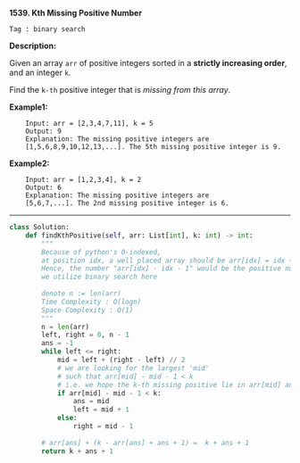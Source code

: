 **1539. Kth Missing Positive Number**

```Tag : binary search```

**Description:**

Given an array ```arr``` of positive integers sorted in a **strictly increasing order**, and an integer ```k```.

Find the ```k-th``` positive integer that is *missing from this array*.

**Example1:**

		Input: arr = [2,3,4,7,11], k = 5
		Output: 9
		Explanation: The missing positive integers are 		
		[1,5,6,8,9,10,12,13,...]. The 5th missing positive integer is 9.

**Example2:**

		Input: arr = [1,2,3,4], k = 2
		Output: 6
		Explanation: The missing positive integers are 		
		[5,6,7,...]. The 2nd missing positive integer is 6.

-----------

```python
class Solution:
    def findKthPositive(self, arr: List[int], k: int) -> int:
        """
        Because of python's 0-indexed, 
        at position idx, a well placed array should be arr[idx] = idx + 1
        Hence, the number "arr[idx] - idx - 1" would be the positive numbers missing before 
        we utilize binary search here
        
        denote n := len(arr)
        Time Complexity : O(logn)
        Space Complexity : O(1)
        """
        n = len(arr)
        left, right = 0, n - 1
        ans = -1
        while left <= right:
            mid = left + (right - left) // 2
            # we are looking for the largest 'mid'
            # such that arr[mid] - mid - 1 < k
            # i.e. we hope the k-th missing positive lie in arr[mid] and arr[mid+1]
            if arr[mid] - mid - 1 < k:
                ans = mid
                left = mid + 1
            else:
                right = mid - 1
        
        # arr[ans] + (k - arr[ans] + ans + 1) =  k + ans + 1
        return k + ans + 1
```
